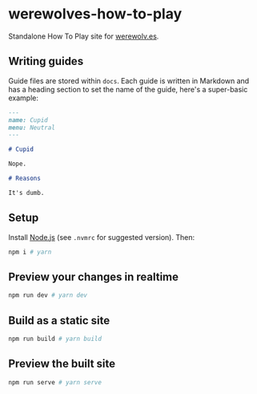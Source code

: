 # werewolves-how-to-play

Standalone How To Play site for [werewolv.es](https://werewolv.es).

## Writing guides

Guide files are stored within `docs`. Each guide is written in Markdown and has a heading section to set the name of the guide, here's a super-basic example:

```markdown
---
name: Cupid
menu: Neutral
---

# Cupid

Nope.

# Reasons

It's dumb.
```

## Setup

Install [Node.js](https://nodejs.org/en/) (see `.nvmrc` for suggested version). Then:

```sh
npm i # yarn
```

## Preview your changes in realtime

```sh
npm run dev # yarn dev
```

## Build as a static site

```sh
npm run build # yarn build
```

## Preview the built site

```sh
npm run serve # yarn serve
```